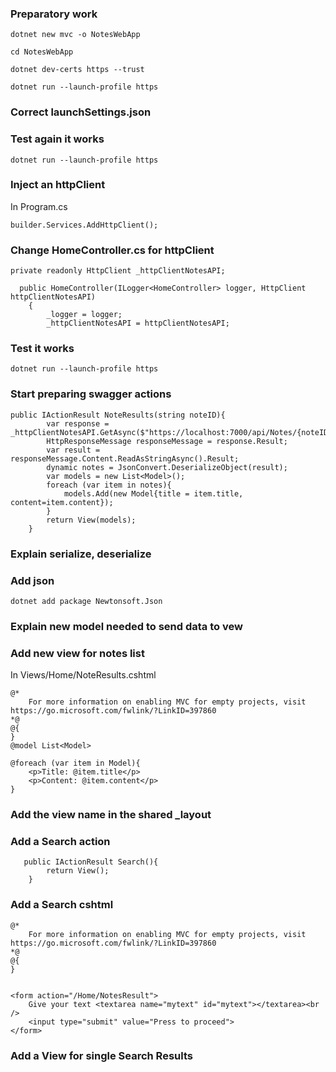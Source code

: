 
### Preparatory work

`dotnet new mvc -o NotesWebApp`

`cd NotesWebApp`

`dotnet dev-certs https --trust`

`dotnet run --launch-profile https`

### Correct launchSettings.json

### Test again it works

`dotnet run --launch-profile https`

### Inject an httpClient
In Program.cs
```
builder.Services.AddHttpClient();
```


### Change HomeController.cs for httpClient
```
private readonly HttpClient _httpClientNotesAPI;

  public HomeController(ILogger<HomeController> logger, HttpClient httpClientNotesAPI)
    {
        _logger = logger;
        _httpClientNotesAPI = httpClientNotesAPI;

```

### Test it works
`dotnet run --launch-profile https`

### Start preparing swagger actions

```
public IActionResult NoteResults(string noteID){
        var response = _httpClientNotesAPI.GetAsync($"https://localhost:7000/api/Notes/{noteID}");
        HttpResponseMessage responseMessage = response.Result;
        var result = responseMessage.Content.ReadAsStringAsync().Result;
        dynamic notes = JsonConvert.DeserializeObject(result);
        var models = new List<Model>();
        foreach (var item in notes){
            models.Add(new Model{title = item.title, content=item.content});
        }
        return View(models);
    }
```

### Explain serialize, deserialize

### Add json 
`dotnet add package Newtonsoft.Json`

### Explain new model needed to send data to vew


### Add new view for notes list
In Views/Home/NoteResults.cshtml
```
@*
    For more information on enabling MVC for empty projects, visit https://go.microsoft.com/fwlink/?LinkID=397860
*@
@{
}
@model List<Model>

@foreach (var item in Model){
    <p>Title: @item.title</p>
    <p>Content: @item.content</p>
}

```

### Add the view name in the shared _layout

### Add a Search action

```
   public IActionResult Search(){
        return View();
    }
```


### Add a Search cshtml
```
@*
    For more information on enabling MVC for empty projects, visit https://go.microsoft.com/fwlink/?LinkID=397860
*@
@{
}


<form action="/Home/NotesResult">
    Give your text <textarea name="mytext" id="mytext"></textarea><br />
    <input type="submit" value="Press to proceed"> 
</form>
```


### Add a View for single Search Results

